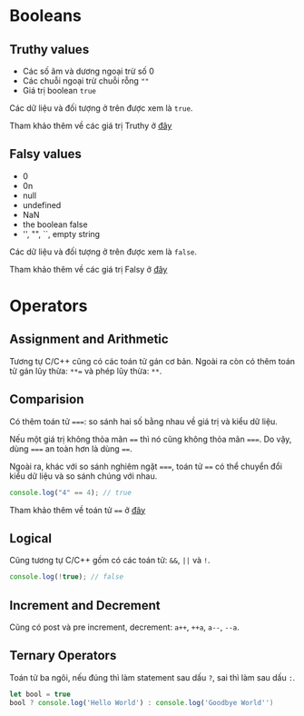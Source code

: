 <link rel='stylesheet' href='../main.css'>

# Booleans

## Truthy values

- Các số âm và dương ngoại trừ số 0
- Các chuỗi ngoại trừ chuỗi rỗng `""`
- Giá trị boolean `true`

Các dữ liệu và đối tượng ở trên được xem là `true`.

Tham khảo thêm về các giá trị Truthy ở [đây](https://developer.mozilla.org/en-US/docs/Glossary/Truthy)

## Falsy values

- 0
- 0n
- null
- undefined
- NaN
- the boolean false
- '', "", ``, empty string

Các dữ liệu và đối tượng ở trên được xem là `false`.

Tham khảo thêm về các giá trị Falsy ở [đây](https://developer.mozilla.org/en-US/docs/Glossary/Falsy)

# Operators

## Assignment and Arithmetic

Tương tự C/C++ cũng có các toán tử gán cơ bản.
Ngoài ra còn có thêm toán tử gán lũy thừa: `**=` và phép lũy thừa: `**`.

## Comparision

Có thêm toán tử `===`: so sánh hai số bằng nhau về giá trị và kiểu dữ liệu.

Nếu một giá trị không thỏa mãn `==` thì nó cũng không thỏa mãn `===`. Do vậy, dùng `===` an toàn hơn là dùng `==`.

Ngoài ra, khác với so sánh nghiêm ngặt `===`, toán tử `==` có thể chuyển đổi kiểu dữ liệu và so sánh chúng với nhau.

```js
console.log("4" == 4); // true
```

Tham khảo thêm về toán tử `==` ở [đây](https://developer.mozilla.org/en-US/docs/Web/JavaScript/Reference/Operators/Equality)

## Logical

Cũng tương tự C/C++ gồm có các toán tử: `&&`, `||` và `!`.

```js
console.log(!true); // false
```

## Increment and Decrement

Cũng có post và pre increment, decrement: `a++`, `++a`, `a--`, `--a`.

## Ternary Operators

Toán tử ba ngôi, nếu đúng thì làm statement sau dấu `?`, sai thì làm sau dấu `:`.

```js
let bool = true
bool ? console.log('Hello World') : console.log('Goodbye World'')
```